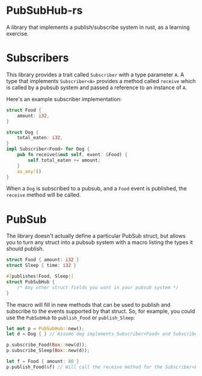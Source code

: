 # PubSubHub-rs

A library that implements a publish/subscribe system in rust, as a learning exercise.

# Subscribers
This library provides a trait called `Subscriber` with a type parameter `A`. A type that implements
`Subscriber<A>` provides a method called `receive` which is called by a pubsub system and passed
a reference to an instance of `A`.

Here's an example subscriber implementation:

```rust
struct Food {
    amount: i32,
}

struct Dog {
    total_eaten: i32,
}
impl Subscriber<Food> for Dog {
    pub fn receive(&mut self, event: &Food) {
        self.total_eaten += amount;
    }
    as_any!()
}
```

When a `Dog` is subscribed to a pubsub, and a `Food` event is published, the `receive` method will be called.

# PubSub
The library doesn't actually define a particular PubSub struct, but allows you to turn any struct
into a pubsub system with a macro listing the types it should publish.

```rust
struct Food { amount: i32 }
struct Sleep { time: i32 }

#[publishes(Food, Sleep)]
struct PubSubHub {
    /* Any other struct fields you want in your pubsub system */
}
```

The macro will fill in new methods that can be used to publish and subscribe to the events supported
by that struct. So, for example, you could use the `PubSubHub` to `publish_Food` or `publish_Sleep`:

```rust
let mut p = PubSubHub::new();
let d = Dog { } // Assume dog implements Subscriber<Food> and Subscriber<Sleep>

p.subscribe_Food(Box::new(d));
p.subscribe_Sleep(Box::new(d));

let f = Food { amount: 80 }
p.publish_Food(&f) // Will call the receive method for the Subscriber<Food> implementation on Dog
```